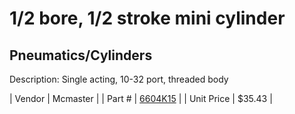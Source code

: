 # 1/2 bore, 1/2 stroke mini cylinder
## Pneumatics/Cylinders
Description: 	Single acting, 10-32 port, threaded body 

| Vendor | Mcmaster | 
| Part # | [6604K15](http://www.mcmaster.com/) | 
| Unit Price | $35.43 | 
